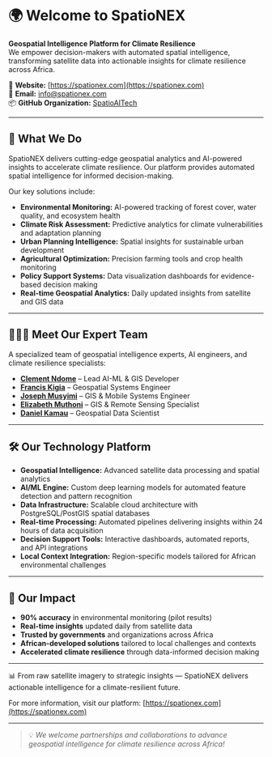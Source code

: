 # 🌍 Welcome to SpatioNEX

**Geospatial Intelligence Platform for Climate Resilience**  
We empower decision-makers with automated spatial intelligence, transforming satellite data into actionable insights for climate resilience across Africa.

🔗 **Website:** [https://spationex.com](https://spationex.com)  
📧 **Email:** [info@spationex.com](mailto:info@spationex.com)  
📦 **GitHub Organization:** [SpatioAITech](https://github.com/SpatioNEX)

---

## 🚀 What We Do

SpatioNEX delivers cutting-edge geospatial analytics and AI-powered insights to accelerate climate resilience. Our platform provides automated spatial intelligence for informed decision-making.

Our key solutions include:
- **Environmental Monitoring:** AI-powered tracking of forest cover, water quality, and ecosystem health
- **Climate Risk Assessment:** Predictive analytics for climate vulnerabilities and adaptation planning
- **Urban Planning Intelligence:** Spatial insights for sustainable urban development
- **Agricultural Optimization:** Precision farming tools and crop health monitoring
- **Policy Support Systems:** Data visualization dashboards for evidence-based decision making
- **Real-time Geospatial Analytics:** Daily updated insights from satellite and GIS data

---

## 👩🏽‍💻 Meet Our Expert Team

A specialized team of geospatial intelligence experts, AI engineers, and climate resilience specialists:

- [**Clement Ndome**](https://github.com/ClementNdome) – Lead AI-ML & GIS Developer  
- [**Francis Kigia**](https://github.com/Ngigi360) – Geospatial Systems Engineer  
- [**Joseph Musyimi**](https://github.com/josephmusyimi) – GIS & Mobile Systems Engineer  
- [**Elizabeth Muthoni**](https://github.com/elizabethmuraya) – GIS & Remote Sensing Specialist  
- [**Daniel Kamau**](https://github.com/dannyvildan) – Geospatial Data Scientist

---

## 🛠 Our Technology Platform

- **Geospatial Intelligence:** Advanced satellite data processing and spatial analytics
- **AI/ML Engine:** Custom deep learning models for automated feature detection and pattern recognition
- **Data Infrastructure:** Scalable cloud architecture with PostgreSQL/PostGIS spatial databases
- **Real-time Processing:** Automated pipelines delivering insights within 24 hours of data acquisition
- **Decision Support Tools:** Interactive dashboards, automated reports, and API integrations
- **Local Context Integration:** Region-specific models tailored for African environmental challenges

---

## 🎯 Our Impact

- **90% accuracy** in environmental monitoring (pilot results)
- **Real-time insights** updated daily from satellite data
- **Trusted by governments** and organizations across Africa
- **African-developed solutions** tailored to local challenges and contexts
- **Accelerated climate resilience** through data-informed decision making

---

📊 From raw satellite imagery to strategic insights — SpatioNEX delivers actionable intelligence for a climate-resilient future.

For more information, visit our platform: [https://spationex.com](https://spationex.com)

---

> 💡 *We welcome partnerships and collaborations to advance geospatial intelligence for climate resilience across Africa!*
